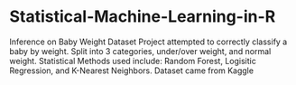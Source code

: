 # Statistical-Machine-Learning-in-R
Inference on Baby Weight Dataset
Project attempted to correctly classify a baby by weight. Split into 3 categories, under/over weight, and normal weight. Statistical Methods used include: Random Forest, Logisitic Regression, and K-Nearest Neighbors.
Dataset came from Kaggle
